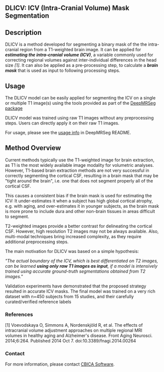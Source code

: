 ## DLICV: ICV (Intra-Cranial Volume) Mask Segmentation

## Description

DLICV is a method developed for segmenting a binary mask of the the intra-cranial region from a T1-weighted brain image. It can be applied for ***estimating the intra-cranial volume (ICV)***, a variable commonly used for correcting regional volumes against inter-individual differences in the head size *[1]*. It can also be applied as a pre-processing step, to calculate a ***brain mask*** that is used as input to following processing steps.

## Usage

The DLICV model can be easily applied for segmenting the ICV on a single or multiple T1 image(s) using the tools provided as part of the [DeepMRSeg package](https://github.com/CBICA/DeepMRSeg)

DLICV model was trained using raw T1 images without any preprocessing steps. Users can directly apply it on their raw T1 images.

For usage, please see the [usage info](https://github.com/CBICA/DeepMRSeg#usage) in DeepMRSeg README.


## Method Overview

Current methods typically use the T1-weighted image for brain extraction, as T1 is the most widely available image modality for volumetric analyses. However, T1-based brain extraction methods are not very successful in correctly segmenting the cortical CSF, resulting in a brain mask that may be "tight around the brain", i.e. one that does not segment properly all of the cortical CSF.

This causes a consistent bias if the brain mask is used for estimating the ICV: It under-estimates it when a subject has high global cortical atrophy, e.g. with aging, and over-estimates it in younger subjects, as the brain mask is more prone to include dura and other non-brain tissues in areas difficult to segment.

T2-weighted images provide a better contrast for delineating the cortical CSF. However, high resolution T2 images may not be always available. Also, multi-modal techniques bring increased complexity, as they require additional preprocessing steps. 

The main motivation for DLICV was based on a simple hypothesis:

*"The actual boundary of the ICV, which is best differentiated on T2 images, can be learned ***using only raw T1 images as input***, if a model is intensively trained using accurate ground-truth segmentations obtained from T2 images."*

Validation experiments have demonstrated that the proposed strategy resulted in accurate ICV masks. The final model was trained on a very rich dataset with n=450 subjects from 15 studies, and their carefully curated/verified reference labels


### References
[1] Voevodskaya O, Simmons A, Nordenskjöld R, et al. The effects of intracranial volume adjustment approaches on multiple regional MRI volumes in healthy aging and Alzheimer's disease. Front Aging Neurosci. 2014;6:264. Published 2014 Oct 7. doi:10.3389/fnagi.2014.00264


### Contact
For more information, please contact <a href="mailto:software@cbica.upenn.edu">CBICA Software</a>.


